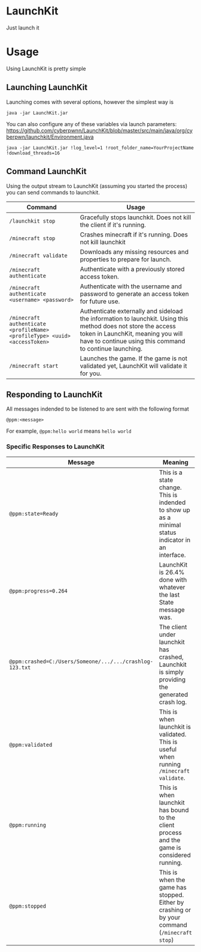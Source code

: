 # LaunchKit
Just launch it

# Usage
Using LaunchKit is pretty simple

## Launching LaunchKit

Launching comes with several options, however the simplest way is 
```
java -jar LaunchKit.jar
```

You can also configure any of these variables via launch parameters: https://github.com/cyberpwnn/LaunchKit/blob/master/src/main/java/org/cyberpwn/launchkit/Environment.java

```
java -jar LaunchKit.jar !log_level=1 !root_folder_name=YourProjectName !download_threads=16
```

## Command LaunchKit
Using the output stream to LaunchKit (assuming you started the process) you can send commands to launchkit.

| Command | Usage |
|---------|-------|
| `/launchkit stop` | Gracefully stops launchkit. Does not kill the client if it's running. |
| `/minecraft stop` | Crashes minecraft if it's running. Does not kill launchkit |
| `/minecraft validate` | Downloads any missing resources and properties to prepare for launch. |
| `/minecraft authenticate` | Authenticate with a previously stored access token. |
| `/minecraft authenticate <username> <password>` | Authenticate with the username and password to generate an access token for future use. |
| `/minecraft authenticate <profileName> <profileType> <uuid> <accessToken>` | Authenticate externally and sideload the information to launchkit. Using this method does not store the access token in LaunchKit, meaning you will have to continue using this command to continue launching. |
| `/minecraft start` | Launches the game. If the game is not validated yet, LaunchKit will validate it for you. |

## Responding to LaunchKit
All messages indended to be listened to are sent with the following format
```
@ppm:<message>
```

For example, `@ppm:hello world` means `hello world`

### Specific Responses to LaunchKit

| Message | Meaning |
|---------|-------|
| `@ppm:state=Ready` | This is a state change. This is indended to show up as a minimal status indicator in an interface. |
| `@ppm:progress=0.264` | LaunchKit is 26.4% done with whatever the last State message was. |
| `@ppm:crashed=C:/Users/Someone/.../.../crashlog-123.txt` | The client under launchkit has crashed, Launchkit is simply providing the generated crash log. |
| `@ppm:validated` | This is when launchkit is validated. This is useful when running `/minecraft validate`. |
| `@ppm:running` | This is when launchkit has bound to the client process and the game is considered running. |
| `@ppm:stopped` | This is when the game has stopped. Either by crashing or by your command (`/minecraft stop`) |
